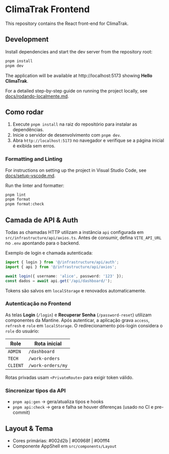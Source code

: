 # ClimaTrak Frontend

This repository contains the React front-end for ClimaTrak.

## Development

Install dependencies and start the dev server from the repository root:

```bash
pnpm install
pnpm dev
```

The application will be available at http://localhost:5173 showing **Hello ClimaTrak**.

For a detailed step-by-step guide on running the project locally, see [docs/rodando-localmente.md](docs/rodando-localmente.md).

## Como rodar

1. Execute `pnpm install` na raiz do repositório para instalar as dependências.
2. Inicie o servidor de desenvolvimento com `pnpm dev`.
3. Abra `http://localhost:5173` no navegador e verifique se a página inicial é exibida sem erros.

### Formatting and Linting

For instructions on setting up the project in Visual Studio Code, see [docs/setup-vscode.md](docs/setup-vscode.md).

Run the linter and formatter:

```bash
pnpm lint
pnpm format
pnpm format:check
```

## Camada de API & Auth

Todas as chamadas HTTP utilizam a instância `api` configurada em `src/infrastructure/api/axios.ts`. Antes de consumir, defina `VITE_API_URL` no `.env` apontando para o backend.

Exemplo de login e chamada autenticada:

```ts
import { login } from '@/infrastructure/api/auth';
import { api } from '@/infrastructure/api/axios';

await login({ username: 'alice', password: '123' });
const dados = await api.get('/api/dashboard/');
```

Tokens são salvos em `localStorage` e renovados automaticamente.

### Autenticação no Frontend

As telas **Login** (`/login`) e **Recuperar Senha** (`/password-reset`) utilizam componentes da Mantine.
Após autenticar, a aplicação grava `access`, `refresh` e `role` em `localStorage`.
O redirecionamento pós-login considera o `role` do usuário:

| Role       | Rota inicial        |
|------------|--------------------|
| `ADMIN`    | `/dashboard`       |
| `TECH`     | `/work-orders`     |
| `CLIENT`   | `/work-orders/my`  |

Rotas privadas usam `<PrivateRoute>` para exigir token válido.

### Sincronizar tipos da API

- `pnpm api:gen` → gera/atualiza tipos e hooks
- `pnpm api:check` → gera e falha se houver diferenças (usado no CI e pre-commit)

## Layout & Tema
- Cores primárias: #002d2b | #00968f | #00fff4
- Componente AppShell em `src/components/Layout`
